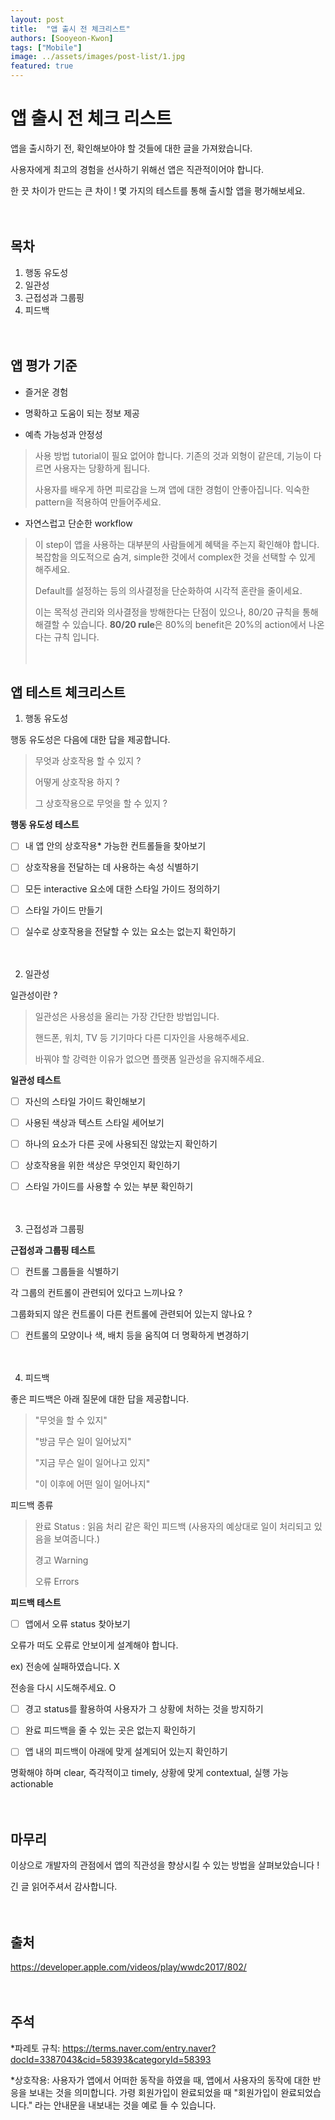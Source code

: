 ```yaml
---
layout: post
title:  "앱 출시 전 체크리스트"
authors: [Sooyeon-Kwon]
tags: ["Mobile"]
image: ../assets/images/post-list/1.jpg
featured: true
---
```


# 앱 출시 전 체크 리스트

앱을 출시하기 전, 확인해보아야 할 것들에 대한 글을 가져왔습니다.

사용자에게 최고의 경험을 선사하기 위해선 앱은 직관적이어야 합니다.

한 끗 차이가 만드는 큰 차이 !
몇 가지의 테스트를 통해 출시할 앱을 평가해보세요.<br><br><br>



## 목차
1. 행동 유도성
2. 일관성
3. 근접성과 그룹핑
4. 피드백
<br><br><br>



## 앱 평가 기준

- 즐거운 경험

- 명확하고 도움이 되는 정보 제공

- 예측 가능성과 안정성

> 사용 방법 tutorial이 필요 없어야 합니다. 기존의 것과 외형이 같은데, 기능이 다르면 사용자는 당황하게 됩니다.
> 
> 사용자를 배우게 하면 피로감을 느껴 앱에 대한 경험이 안좋아집니다. 익숙한 pattern을 적용하여 만들어주세요.

- 자연스럽고 단순한 workflow

> 이 step이 앱을 사용하는 대부분의 사람들에게 혜택을 주는지 확인해야 합니다. 복잡함을 의도적으로 숨겨, simple한 것에서 complex한 것을 선택할 수 있게 해주세요.
> 
> Default를 설정하는 등의 의사결정을 단순화하여 시각적 혼란을 줄이세요.
> 
> 이는 목적성 관리와 의사결정을 방해한다는 단점이 있으나, 80/20 규칙을 통해 해결할 수 있습니다. **80/20 rule**은 80%의 benefit은 20%의 action에서 나온다는 규칙 입니다.
<br><br><br>


## 앱 테스트 체크리스트

1. 행동 유도성

행동 유도성은 다음에 대한 답을 제공합니다.

> 무엇과 상호작용 할 수 있지 ?
> 
> 어떻게 상호작용 하지 ?
> 
> 그 상호작용으로 무엇을 할 수 있지 ?

**행동 유도성 테스트**

- [ ] 내 앱 안의 상호작용* 가능한 컨트롤들을 찾아보기

- [ ] 상호작용을 전달하는 데 사용하는 속성 식별하기

- [ ] 모든 interactive 요소에 대한 스타일 가이드 정의하기

- [ ] 스타일 가이드 만들기

- [ ] 실수로 상호작용을 전달할 수 있는 요소는 없는지 확인하기<br><br><br>



2. 일관성

일관성이란 ?

> 일관성은 사용성을 올리는 가장 간단한 방법입니다.
> 
> 핸드폰, 워치, TV 등 기기마다 다른 디자인을 사용해주세요.
> 
> 바꿔야 할 강력한 이유가 없으면 플랫폼 일관성을 유지해주세요.

**일관성 테스트**

- [ ] 자신의 스타일 가이드 확인해보기

- [ ] 사용된 색상과 텍스트 스타일 세어보기

- [ ] 하나의 요소가 다른 곳에 사용되진 않았는지 확인하기

- [ ] 상호작용을 위한 색상은 무엇인지 확인하기

- [ ] 스타일 가이드를 사용할 수 있는 부분 확인하기<br><br><br>



3. 근접성과 그룹핑

**근접성과 그룹핑 테스트**

- [ ] 컨트롤 그룹들을 식별하기

각 그룹의 컨트롤이 관련되어 있다고 느끼나요 ?

그룹화되지 않은 컨트롤이 다른 컨트롤에 관련되어 있는지 않나요 ?

- [ ] 컨트롤의 모양이나 색, 배치 등을 움직여 더 명확하게 변경하기<br><br><br>



4. 피드백

좋은 피드백은 아래 질문에 대한 답을 제공합니다.

> "무엇을 할 수 있지"
> 
> "방금 무슨 일이 일어났지"
> 
> "지금 무슨 일이 일어나고 있지"
> 
> "이 이후에 어떤 일이 일어나지"

피드백 종류

> 완료 Status : 읽음 처리 같은 확인 피드백 (사용자의 예상대로 일이 처리되고 있음을 보여줍니다.)
> 
> 경고 Warning
> 
> 오류 Errors

**피드백 테스트**

- [ ] 앱에서 오류 status 찾아보기

오류가 떠도 오류로 안보이게 설계해야 합니다.

ex) 전송에 실패하였습니다. X

전송을 다시 시도해주세요. O

- [ ] 경고 status를 활용하여 사용자가 그 상황에 처하는 것을 방지하기

- [ ] 완료 피드백을 줄 수 있는 곳은 없는지 확인하기

- [ ] 앱 내의 피드백이 아래에 맞게 설계되어 있는지 확인하기

명확해야 하며 clear, 즉각적이고 timely, 상황에 맞게 contextual, 실행 가능 actionable<br><br><br>



## 마무리

이상으로 개발자의 관점에서 앱의 직관성을 향상시킬 수 있는 방법을 살펴보았습니다 !

긴 글 읽어주셔서 감사합니다.<br><br><br>



## 출처

<https://developer.apple.com/videos/play/wwdc2017/802/><br><br><br>



## 주석

*파레토 규칙: <https://terms.naver.com/entry.naver?docId=3387043&cid=58393&categoryId=58393>

*상호작용: 사용자가 앱에서 어떠한 동작을 하였을 때, 앱에서 사용자의 동작에 대한 반응을 보내는 것을 의미합니다. 가령 회원가입이 완료되었을 때 "회원가입이 완료되었습니다." 라는 안내문을 내보내는 것을 예로 들 수 있습니다.
